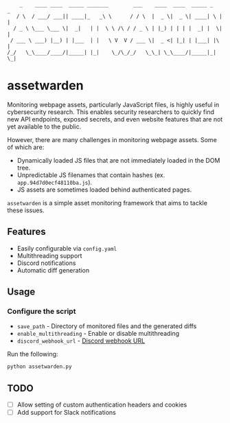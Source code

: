 ```
    _    ____ ____  _____ _______        ___    ____  ____  _____ _   _ 
   / \  / ___/ ___|| ____|_   _\ \      / / \  |  _ \|  _ \| ____| \ | |
  / _ \ \___ \___ \|  _|   | |  \ \ /\ / / _ \ | |_) | | | |  _| |  \| |
 / ___ \ ___) |__) | |___  | |   \ V  V / ___ \|  _ <| |_| | |___| |\  |
/_/   \_\____/____/|_____| |_|    \_/\_/_/   \_\_| \_\____/|_____|_| \_|
```

# assetwarden

Monitoring webpage assets, particularly JavaScript files, is highly useful in cybersecurity research. This enables security researchers to quickly find new API endpoints, exposed secrets, and even website features that are not yet available to the public.

However, there are many challenges in monitoring webpage assets. Some of which are:
- Dynamically loaded JS files that are not immediately loaded in the DOM tree.
- Unpredictable JS filenames that contain hashes (ex. `app.94d7d0ecf48110ba.js`).
- JS assets are sometimes loaded behind authenticated pages.

`assetwarden` is a simple asset monitoring framework that aims to tackle these issues.

## Features
- Easily configurable via `config.yaml`
- Multithreading support
- Discord notifications
- Automatic diff generation

## Usage

### Configure the script
- `save_path` - Directory of monitored files and the generated diffs
- `enable_multithreading` - Enable or disable multithreading
- `discord_webhook_url` - [Discord webhook URL](https://support.discord.com/hc/en-us/articles/228383668-Intro-to-Webhooks)

Run the following:

```sh
python assetwarden.py
```

## TODO
- [ ] Allow setting of custom authentication headers and cookies
- [ ] Add support for Slack notifications